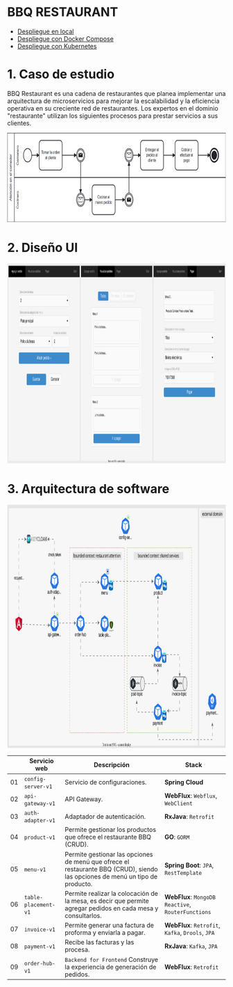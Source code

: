 # BBQ RESTAURANT

- [Despliegue en local](devops/local/README.md)
- [Despliegue con Docker Compose](devops/docker/README.md)
- [Despliegue con Kubernetes](devops/k8s/README.md)

# 1. Caso de estudio
BBQ Restaurant es una cadena de restaurantes que planea implementar una arquitectura de microservicios para mejorar la escalabilidad y la eficiencia operativa en su creciente red de restaurantes.
Los expertos en el dominio "restaurante" utilizan los siguientes procesos para prestar servicios a sus clientes.

<img src="img/process-diagram.png" width="770" height="205">

# 2. Diseño UI
<img src="img/ui-design.svg" width="1100" height="460">

# 3. Arquitectura de software

<img src="img/software-architecture.svg" width="1000" height="560">

|    | Servicio web         | Descripción                                                                                                                   | Stack                                                             |   
|----|----------------------|-------------------------------------------------------------------------------------------------------------------------------|-------------------------------------------------------------------|
| 01 | `config-server-v1`   | Servicio de configuraciones.                                                                                                  | **Spring Cloud**                                                  |
| 02 | `api-gateway-v1`     | API Gateway.                                                                                                                  | **WebFlux**: `Webflux`, `WebClient`                               |
| 03 | `auth-adapter-v1`    | Adaptador de autenticación.                                                                                                   | **RxJava**: `Retrofit`                                            |
| 04 | `product-v1`         | Permite gestionar los productos que ofrece el restaurante BBQ (CRUD).                                                         | **GO**: `GORM`                                                    |
| 05 | `menu-v1`            | Permite gestionar las opciones de menú que ofrece el restaurante BBQ (CRUD), siendo las opciones de menú un tipo de producto. | **Spring Boot**: `JPA`, `RestTemplate`                            |
| 06 | `table-placement-v1` | Permite realizar la colocación de la mesa, es decir que permite agregar pedidos en cada mesa y consultarlos.                  | **WebFlux**: `MongoDB Reactive`, `RouterFunctions`                |
| 07 | `invoice-v1`         | Permite generar una factura de proforma y enviarla a pagar.                                                                   | **WebFlux**: `Retrofit`, `Kafka`, `Drools`, `JPA`                 |
| 08 | `payment-v1`         | Recibe las facturas y las procesa.                                                                                            | **RxJava**: `Kafka`, `JPA`                                        |
| 09 | `order-hub-v1`       | `Backend for Frontend` Construye la experiencia de generación de pedidos.                                                     | **WebFlux**: `Retrofit`                                           |
